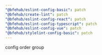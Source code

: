 ```yaml
---
"@bfehub/eslint-config-basic": patch
"@bfehub/create-lint": patch
"@bfehub/eslint-config-react": patch
"@bfehub/eslint-config-typescript": patch
"@bfehub/eslint-config-vue": patch
"@bfehub/stylelint-config-basic": patch
---
```


config order group
